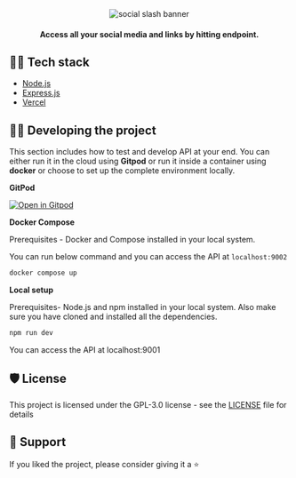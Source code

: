 <div align="center">

<img src="https://user-images.githubusercontent.com/51878265/218109696-cf037ad4-87a4-4866-9df3-de7422c96b95.png" alt = "social slash banner">

<h4>Access all your social media and links by hitting endpoint.</h4>

</div>

## 👨‍💻 Tech stack

- [Node.js](https://nodejs.org/en/)
- [Express.js](https://expressjs.com/)
- [Vercel](https://vercel.com/)

## 👨‍💻 Developing the project

This section includes how to test and develop API at your end. You can either run it in the cloud using **Gitpod** or run it inside a container using **docker** or choose to set up the complete environment locally.

**GitPod**

[![Open in Gitpod](https://gitpod.io/button/open-in-gitpod.svg)](https://gitpod.io/#https://github.com/Pradumnasaraf/Post-My-Message)

**Docker Compose**

Prerequisites - Docker and Compose installed in your local system.

You can run below command and you can access the API at `localhost:9002`

```bash
docker compose up
```

**Local setup**

Prerequisites- Node.js and npm installed in your local system. Also make sure you have cloned and installed all the dependencies.

```js
npm run dev
```

You can access the API at localhost:9001

## 🛡️ License

This project is licensed under the GPL-3.0 license - see the [LICENSE](LICENSE) file for details

## 🤝 Support

If you liked the project, please consider giving it a ⭐️
